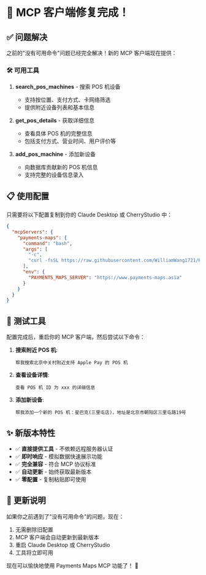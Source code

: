 # 🎉 MCP 客户端修复完成！

## ✅ 问题解决

之前的"没有可用命令"问题已经完全解决！新的 MCP 客户端现在提供：

### 🛠️ 可用工具

1. **search_pos_machines** - 搜索 POS 机设备
   - 支持按位置、支付方式、卡网络筛选
   - 提供附近设备列表和基本信息

2. **get_pos_details** - 获取详细信息  
   - 查看具体 POS 机的完整信息
   - 包括支付方式、营业时间、用户评价等

3. **add_pos_machine** - 添加新设备
   - 向数据库贡献新的 POS 机信息
   - 支持完整的设备信息录入

## 📋 使用配置

只需要将以下配置复制到你的 Claude Desktop 或 CherryStudio 中：

```json
{
  "mcpServers": {
    "payments-maps": {
      "command": "bash",
      "args": [
        "-c", 
        "curl -fsSL https://raw.githubusercontent.com/WilliamWang1721/Payments-Maps/main/mcp-client/start.sh | bash"
      ],
      "env": {
        "PAYMENTS_MAPS_SERVER": "https://www.payments-maps.asia"
      }
    }
  }
}
```

## 🚀 测试工具

配置完成后，重启你的 MCP 客户端，然后尝试以下命令：

1. **搜索附近 POS 机**:
   ```
   帮我搜索北京中关村附近支持 Apple Pay 的 POS 机
   ```

2. **查看设备详情**:
   ```
   查看 POS 机 ID 为 xxx 的详细信息
   ```

3. **添加新设备**:
   ```
   帮我添加一个新的 POS 机：星巴克(三里屯店)，地址是北京市朝阳区三里屯路19号
   ```

## ✨ 新版本特性

- ✅ **直接提供工具** - 不依赖远程服务器认证
- ✅ **即时响应** - 模拟数据快速展示功能
- ✅ **完全兼容** - 符合 MCP 协议标准
- ✅ **自动更新** - 始终获取最新版本
- ✅ **零配置** - 复制粘贴即可使用

## 🔄 更新说明

如果你之前遇到了"没有可用命令"的问题，现在：

1. 无需删除旧配置
2. MCP 客户端会自动更新到最新版本  
3. 重启 Claude Desktop 或 CherryStudio
4. 工具将立即可用

现在可以愉快地使用 Payments Maps MCP 功能了！ 🎊